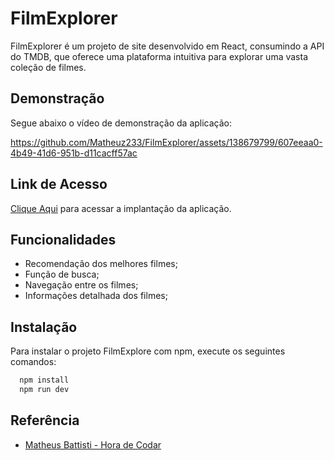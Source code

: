
# FilmExplorer

FilmExplorer é um projeto de site desenvolvido em React, consumindo a API do TMDB, que oferece uma plataforma intuitiva para explorar uma vasta coleção de filmes.


## Demonstração

Segue abaixo o vídeo de demonstração da aplicação:


https://github.com/Matheuz233/FilmExplorer/assets/138679799/607eeaa0-4b49-41d6-951b-d11cacff57ac


## Link de Acesso



[Clique Aqui](https://film-explorer-peach.vercel.app/) para acessar a implantação da aplicação.
## Funcionalidades

- Recomendação dos melhores filmes;
- Função de busca;
- Navegação entre os filmes;
- Informações detalhada dos filmes;



## Instalação

Para instalar o projeto FilmExplore com npm, execute os seguintes comandos:

```bash
  npm install
  npm run dev
```
    
## Referência

 - [Matheus Battisti - Hora de Codar](https://www.youtube.com/watch?v=XqxUHVVO7-U)
